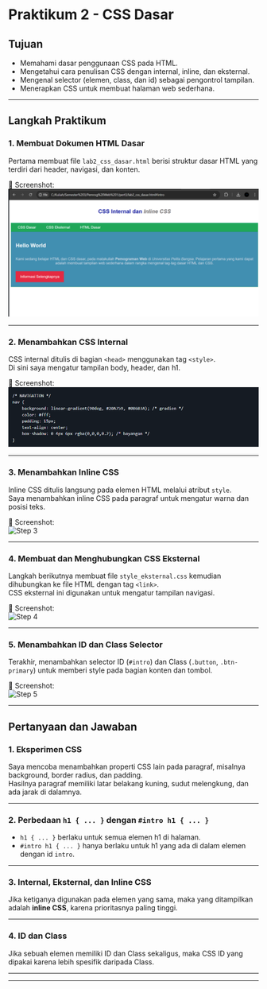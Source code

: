 # Praktikum 2 - CSS Dasar

## Tujuan
- Memahami dasar penggunaan CSS pada HTML.  
- Mengetahui cara penulisan CSS dengan internal, inline, dan eksternal.  
- Mengenal selector (elemen, class, dan id) sebagai pengontrol tampilan.  
- Menerapkan CSS untuk membuat halaman web sederhana.  

---

## Langkah Praktikum

### 1. Membuat Dokumen HTML Dasar
Pertama membuat file `lab2_css_dasar.html` berisi struktur dasar HTML yang terdiri dari header, navigasi, dan konten.

📸 Screenshot:  
![Step 1](https://raw.githubusercontent.com/MuhammadArkham/Foto/87c21993aa5405365df3b656f81863e6c129b99e/Screenshot%202025-10-03%20143737.png)

---

### 2. Menambahkan CSS Internal
CSS internal ditulis di bagian `<head>` menggunakan tag `<style>`.  
Di sini saya mengatur tampilan body, header, dan h1.

📸 Screenshot:  
![Step 2](https://raw.githubusercontent.com/MuhammadArkham/Foto/87c21993aa5405365df3b656f81863e6c129b99e/Screenshot%202025-10-03%20143843.png)

---

### 3. Menambahkan Inline CSS
Inline CSS ditulis langsung pada elemen HTML melalui atribut `style`.  
Saya menambahkan inline CSS pada paragraf untuk mengatur warna dan posisi teks.

📸 Screenshot:  
![Step 3](ss_step3_inline.png)

---

### 4. Membuat dan Menghubungkan CSS Eksternal
Langkah berikutnya membuat file `style_eksternal.css` kemudian dihubungkan ke file HTML dengan tag `<link>`.  
CSS eksternal ini digunakan untuk mengatur tampilan navigasi.

📸 Screenshot:  
![Step 4](ss_step4_external.png)

---

### 5. Menambahkan ID dan Class Selector
Terakhir, menambahkan selector ID (`#intro`) dan Class (`.button`, `.btn-primary`) untuk memberi style pada bagian konten dan tombol.

📸 Screenshot:  
![Step 5](ss_step5_selector.png)

---

## Pertanyaan dan Jawaban

### 1. Eksperimen CSS
Saya mencoba menambahkan properti CSS lain pada paragraf, misalnya background, border radius, dan padding.  
Hasilnya paragraf memiliki latar belakang kuning, sudut melengkung, dan ada jarak di dalamnya.

---

### 2. Perbedaan `h1 { ... }` dengan `#intro h1 { ... }`
- `h1 { ... }` berlaku untuk semua elemen h1 di halaman.  
- `#intro h1 { ... }` hanya berlaku untuk h1 yang ada di dalam elemen dengan id `intro`.  

---

### 3. Internal, Eksternal, dan Inline CSS
Jika ketiganya digunakan pada elemen yang sama, maka yang ditampilkan adalah **inline CSS**, karena prioritasnya paling tinggi.  

---

### 4. ID dan Class
Jika sebuah elemen memiliki ID dan Class sekaligus, maka CSS ID yang dipakai karena lebih spesifik daripada Class.  

---


---
